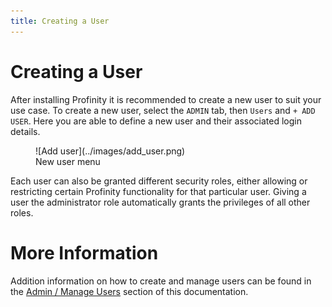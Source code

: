 ```yaml
---
title: Creating a User
---
```


# Creating a User

After installing Profinity it is recommended to create a new user to suit your use case. To create a new user, select the `ADMIN` tab, then `Users` and `+ ADD USER`. Here you are able to define a new user and their associated login details.

<figure markdown>
![Add user](../images/add_user.png)
<figcaption>New user menu</figcaption>
</figure>

Each user can also be granted different security roles, either allowing or restricting certain Profinity functionality for that particular user. Giving a user the administrator role automatically grants the privileges of all other roles.

# More Information

Addition information on how to create and manage users can be found in the [Admin / Manage Users](../Admin/manage_users.md) section of this documentation.